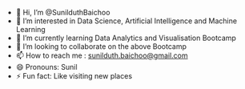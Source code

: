 - 👋 Hi, I’m @SunilduthBaichoo
- 👀 I’m interested in Data Science, Artificial Intelligence and Machine Learning
- 🌱 I’m currently learning Data Analytics and Visualisation Bootcamp
- 💞️ I’m looking to collaborate on the above Bootcamp
- 📫 How to reach me : sunilduth.baichoo@gmail.com
- 😄 Pronouns: Sunil
- ⚡ Fun fact: Like visiting new places

<!---
SunilduthBaichoo/SunilduthBaichoo is a ✨ special ✨ repository because its `README.md` (this file) appears on your GitHub profile.
You can click the Preview link to take a look at your changes.
--->
